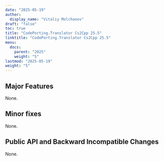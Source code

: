 ```yaml
---
date: "2025-05-19"
author:
  display_name: "Vitaliy Molchanov"
draft: "false"
toc: true
title: "CodePorting.Translator Cs2Cpp 25.5"
linktitle: "CodePorting.Translator Cs2Cpp 25.5"
menu:
  docs:
    parent: "2025"
    weight: "5"
lastmod: "2025-05-19"
weight: "5"
---
```


## Major Features ##

None.

## Minor fixes ##

None.

## Public API and Backward Incompatible Changes ##

None.
